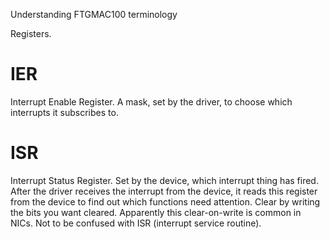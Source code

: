 Understanding FTGMAC100 terminology

Registers.

# IER

Interrupt Enable Register. A mask, set by the driver, to choose which interrupts it subscribes to.

# ISR 

Interrupt Status Register. Set by the device, which interrupt thing has fired.
After the driver receives the interrupt from the device, it reads this register from the device to find out which functions need attention.
Clear by writing the bits you want cleared. Apparently this clear-on-write is common in NICs.
Not to be confused with ISR (interrupt service routine).
